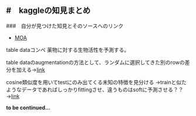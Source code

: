 #　kaggleの知見まとめ
-----
###　自分が見つけた知見とそのソースへのリンク
* [MOA](https://www.kaggle.com/c/lish-moa?rvi=1)

table dataコンペ 
薬物に対する生物活性を予測する。

table dataのaugmentationの方法として、ランダムに選択してきた別のrowの差分を加える→[link](https://www.kaggle.com/c/lish-moa/discussion/200540)


cosine類似度を用いてtestにのみ出てくる未知の特徴を見分ける
→trainと似たようなデータであればしっかりfittingさせ、違うものはsoftに予測させる？？→[link](https://www.kaggle.com/c/lish-moa/discussion/200533)


**to be continued...**



